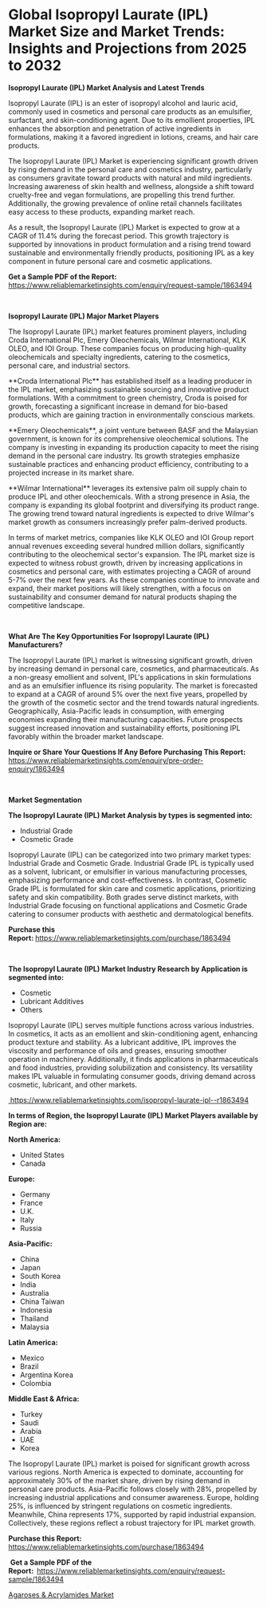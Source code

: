 <p><h1>Global Isopropyl Laurate (IPL) Market Size and Market Trends: Insights and Projections from 2025 to 2032</h1></p><p><strong>Isopropyl Laurate (IPL) Market Analysis and Latest Trends</strong></p>
<p><p>Isopropyl Laurate (IPL) is an ester of isopropyl alcohol and lauric acid, commonly used in cosmetics and personal care products as an emulsifier, surfactant, and skin-conditioning agent. Due to its emollient properties, IPL enhances the absorption and penetration of active ingredients in formulations, making it a favored ingredient in lotions, creams, and hair care products.</p><p>The Isopropyl Laurate (IPL) Market is experiencing significant growth driven by rising demand in the personal care and cosmetics industry, particularly as consumers gravitate toward products with natural and mild ingredients. Increasing awareness of skin health and wellness, alongside a shift toward cruelty-free and vegan formulations, are propelling this trend further. Additionally, the growing prevalence of online retail channels facilitates easy access to these products, expanding market reach.</p><p>As a result, the Isopropyl Laurate (IPL) Market is expected to grow at a CAGR of 11.4% during the forecast period. This growth trajectory is supported by innovations in product formulation and a rising trend toward sustainable and environmentally friendly products, positioning IPL as a key component in future personal care and cosmetic applications.</p></p>
<p><strong>Get a Sample PDF of the Report:&nbsp;</strong> <a href="https://www.reliablemarketinsights.com/enquiry/request-sample/1863494?utm_campaign=2647&utm_medium=2&utm_source=Github&utm_content=ia&utm_term=03042025&utm_id=isopropyl-laurate-ipl">https://www.reliablemarketinsights.com/enquiry/request-sample/1863494</a></p>
<p>&nbsp;</p>
<p><strong>Isopropyl Laurate (IPL) Major Market Players</strong></p>
<p><p>The Isopropyl Laurate (IPL) market features prominent players, including Croda International Plc, Emery Oleochemicals, Wilmar International, KLK OLEO, and IOI Group. These companies focus on producing high-quality oleochemicals and specialty ingredients, catering to the cosmetics, personal care, and industrial sectors.</p><p>**Croda International Plc** has established itself as a leading producer in the IPL market, emphasizing sustainable sourcing and innovative product formulations. With a commitment to green chemistry, Croda is poised for growth, forecasting a significant increase in demand for bio-based products, which are gaining traction in environmentally conscious markets.</p><p>**Emery Oleochemicals**, a joint venture between BASF and the Malaysian government, is known for its comprehensive oleochemical solutions. The company is investing in expanding its production capacity to meet the rising demand in the personal care industry. Its growth strategies emphasize sustainable practices and enhancing product efficiency, contributing to a projected increase in its market share.</p><p>**Wilmar International** leverages its extensive palm oil supply chain to produce IPL and other oleochemicals. With a strong presence in Asia, the company is expanding its global footprint and diversifying its product range. The growing trend toward natural ingredients is expected to drive Wilmar's market growth as consumers increasingly prefer palm-derived products.</p><p>In terms of market metrics, companies like KLK OLEO and IOI Group report annual revenues exceeding several hundred million dollars, significantly contributing to the oleochemical sector's expansion. The IPL market size is expected to witness robust growth, driven by increasing applications in cosmetics and personal care, with estimates projecting a CAGR of around 5-7% over the next few years. As these companies continue to innovate and expand, their market positions will likely strengthen, with a focus on sustainability and consumer demand for natural products shaping the competitive landscape.</p></p>
<p>&nbsp;</p>
<p><strong>What Are The Key Opportunities For Isopropyl Laurate (IPL) Manufacturers?</strong></p>
<p><p>The Isopropyl Laurate (IPL) market is witnessing significant growth, driven by increasing demand in personal care, cosmetics, and pharmaceuticals. As a non-greasy emollient and solvent, IPL's applications in skin formulations and as an emulsifier influence its rising popularity. The market is forecasted to expand at a CAGR of around 5% over the next five years, propelled by the growth of the cosmetic sector and the trend towards natural ingredients. Geographically, Asia-Pacific leads in consumption, with emerging economies expanding their manufacturing capacities. Future prospects suggest increased innovation and sustainability efforts, positioning IPL favorably within the broader market landscape.</p></p>
<p><strong>Inquire or Share Your Questions If Any Before Purchasing This Report:</strong> <a href="https://www.reliablemarketinsights.com/enquiry/pre-order-enquiry/1863494?utm_campaign=2647&utm_medium=2&utm_source=Github&utm_content=ia&utm_term=03042025&utm_id=isopropyl-laurate-ipl">https://www.reliablemarketinsights.com/enquiry/pre-order-enquiry/1863494</a></p>
<p>&nbsp;</p>
<p><strong>Market Segmentation</strong></p>
<p><strong>The Isopropyl Laurate (IPL) Market Analysis by types is segmented into:</strong></p>
<p><ul><li>Industrial Grade</li><li>Cosmetic Grade</li></ul></p>
<p><p>Isopropyl Laurate (IPL) can be categorized into two primary market types: Industrial Grade and Cosmetic Grade. Industrial Grade IPL is typically used as a solvent, lubricant, or emulsifier in various manufacturing processes, emphasizing performance and cost-effectiveness. In contrast, Cosmetic Grade IPL is formulated for skin care and cosmetic applications, prioritizing safety and skin compatibility. Both grades serve distinct markets, with Industrial Grade focusing on functional applications and Cosmetic Grade catering to consumer products with aesthetic and dermatological benefits.</p></p>
<p><strong>Purchase this Report:&nbsp;</strong><a href="https://www.reliablemarketinsights.com/purchase/1863494?utm_campaign=2647&utm_medium=2&utm_source=Github&utm_content=ia&utm_term=03042025&utm_id=isopropyl-laurate-ipl">https://www.reliablemarketinsights.com/purchase/1863494</a></p>
<p>&nbsp;</p>
<p><strong>The Isopropyl Laurate (IPL) Market Industry Research by Application is segmented into:</strong></p>
<p><ul><li>Cosmetic</li><li>Lubricant Additives</li><li>Others</li></ul></p>
<p><p>Isopropyl Laurate (IPL) serves multiple functions across various industries. In cosmetics, it acts as an emollient and skin-conditioning agent, enhancing product texture and stability. As a lubricant additive, IPL improves the viscosity and performance of oils and greases, ensuring smoother operation in machinery. Additionally, it finds applications in pharmaceuticals and food industries, providing solubilization and consistency. Its versatility makes IPL valuable in formulating consumer goods, driving demand across cosmetic, lubricant, and other markets.</p></p>
<p><a href="https://www.reliablemarketinsights.com/isopropyl-laurate-ipl--r1863494?utm_campaign=2647&utm_medium=2&utm_source=Github&utm_content=ia&utm_term=03042025&utm_id=isopropyl-laurate-ipl">&nbsp;https://www.reliablemarketinsights.com/isopropyl-laurate-ipl--r1863494</a></p>
<p><strong>In terms of Region, the Isopropyl Laurate (IPL) Market Players available by Region are:</strong></p>
<p>
    <p> <strong> North America: </strong>
        <ul>
            <li>United States</li>
            <li>Canada</li>
        </ul>
        </p> 
    <p> <strong> Europe: </strong>
        <ul>
            <li>Germany</li>
            <li>France</li>
            <li>U.K.</li>
            <li>Italy</li>
            <li>Russia</li>
        </ul>
        </p> 
    <p> <strong> Asia-Pacific: </strong>
        <ul>
            <li>China</li>
            <li>Japan</li>
            <li>South Korea</li>
            <li>India</li>
            <li>Australia</li>
            <li>China Taiwan</li>
            <li>Indonesia</li>
            <li>Thailand</li>
            <li>Malaysia</li>
        </ul>
        </p> 
    <p> <strong> Latin America: </strong>
        <ul>
            <li>Mexico</li>
            <li>Brazil</li>
            <li>Argentina Korea</li>
            <li>Colombia</li>
        </ul>
        </p> 
    <p> <strong> Middle East & Africa: </strong>
        <ul>
            <li>Turkey</li>
            <li>Saudi</li>
            <li>Arabia</li>
            <li>UAE</li>
            <li>Korea</li>
        </ul>
    </p>
    </p>
<p><p>The Isopropyl Laurate (IPL) market is poised for significant growth across various regions. North America is expected to dominate, accounting for approximately 30% of the market share, driven by rising demand in personal care products. Asia-Pacific follows closely with 28%, propelled by increasing industrial applications and consumer awareness. Europe, holding 25%, is influenced by stringent regulations on cosmetic ingredients. Meanwhile, China represents 17%, supported by rapid industrial expansion. Collectively, these regions reflect a robust trajectory for IPL market growth.</p></p>
<p><strong>Purchase this Report: </strong><a href="https://www.reliablemarketinsights.com/purchase/1863494?utm_campaign=2647&utm_medium=2&utm_source=Github&utm_content=ia&utm_term=03042025&utm_id=isopropyl-laurate-ipl">https://www.reliablemarketinsights.com/purchase/1863494</a></p>
<p>&nbsp;<strong>Get a Sample PDF of the Report:&nbsp;&nbsp;</strong><a href="https://www.reliablemarketinsights.com/enquiry/request-sample/1863494?utm_campaign=2647&utm_medium=2&utm_source=Github&utm_content=ia&utm_term=03042025&utm_id=isopropyl-laurate-ipl">https://www.reliablemarketinsights.com/enquiry/request-sample/1863494</a></p>
<p><strong></strong></p>
<p><p><a href="https://github.com/boitafbg/Market-Research-Report-List-1/blob/main/agaroses-acrylamides-market.md?utm_campaign=2647&utm_medium=2&utm_source=Github&utm_content=ia&utm_term=03042025&utm_id=isopropyl-laurate-ipl">Agaroses & Acrylamides Market</a></p></p>